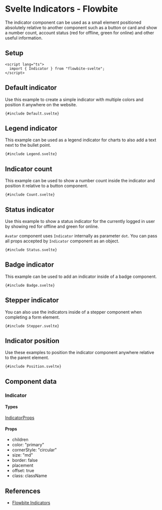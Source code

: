 # Svelte Indicators - Flowbite


The indicator component can be used as a small element positioned absolutely relative to another component such as a button or card and show a number count, account status (red for offline, green for online) and other useful information.

## Setup

```svelte
<script lang="ts">
  import { Indicator } from "flowbite-svelte";
</script>
```

## Default indicator

Use this example to create a simple indicator with multiple colors and position it anywhere on the website.

```svelte
{#include Default.svelte}
```

## Legend indicator

This example can be used as a legend indicator for charts to also add a text next to the bullet point.

```svelte
{#include Legend.svelte}
```

## Indicator count

This example can be used to show a number count inside the indicator and position it relative to a button component.

```svelte
{#include Count.svelte}
```

## Status indicator

Use this example to show a status indicator for the currently logged in user by showing red for offline and green for online.

`Avatar` component uses `Indicator` internally as parameter `dot`. You can pass all props accepted by `Indicator` component as an object.

```svelte
{#include Status.svelte}
```

## Badge indicator

This example can be used to add an indicator inside of a badge component.

```svelte
{#include Badge.svelte}
```

## Stepper indicator

You can also use the indicators inside of a stepper component when completing a form element.

```svelte
{#include Stepper.svelte}
```

## Indicator position

Use these examples to position the indicator component anywhere relative to the parent element.

```svelte
{#include Position.svelte}
```

## Component data

### Indicator

#### Types

[IndicatorProps](https://github.com/themesberg/flowbite-svelte/blob/main/src/lib/types.ts#L998)

#### Props

- children
- color: "primary"
- cornerStyle: "circular"
- size: "md"
- border: false
- placement
- offset: true
- class: className


## References

- [Flowbite Indicators](https://flowbite.com/docs/components/indicators/)


